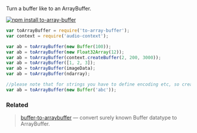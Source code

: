 Turn a buffer like to an ArrayBuffer.

[![npm install to-array-buffer](https://nodei.co/npm/to-array-buffer.png?mini=true)](https://npmjs.org/package/to-array-buffer/)

```js
var toArrayBuffer = require('to-array-buffer');
var context = require('audio-context');

var ab = toArrayBuffer(new Buffer(100));
var ab = toArrayBuffer(new Float32Array(12));
var ab = toArrayBuffer(context.createBuffer(2, 200, 3000));
var ab = toArrayBuffer([1, 2, 3]);
var ab = toArrayBuffer(imageData);
var ab = toArrayBuffer(ndarray);

//please note that for strings you have to define encoding etc, so create buffer at first
var ab = toArrayBuffer(new Buffer('abc'));
```

### Related

> [buffer-to-arraybuffer](https://npmjs.org/package/buffer-to-arraybuffer) — convert surely known Buffer datatype to ArrayBuffer.